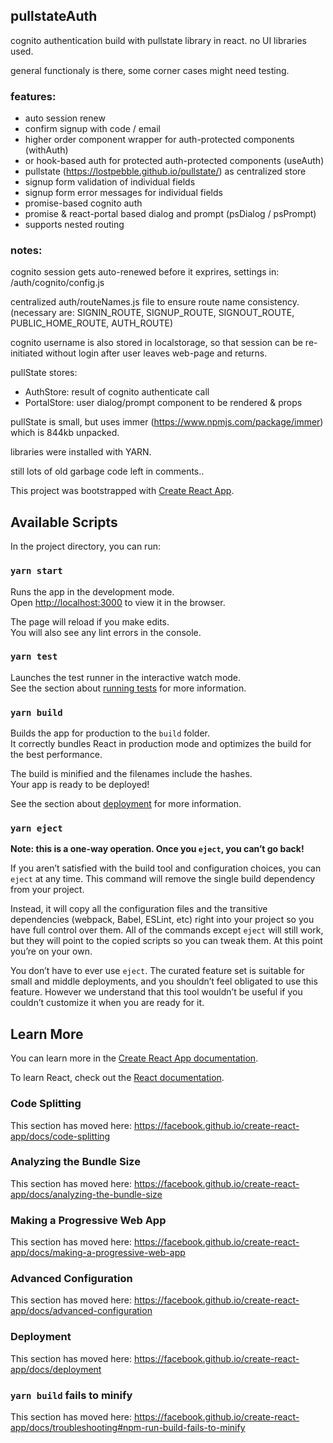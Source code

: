 ## pullstateAuth

cognito authentication build with pullstate library in react.
no UI libraries used.

general functionaly is there, some corner cases might need testing.


### features:
- auto session renew
- confirm signup with code / email
- higher order component wrapper for auth-protected components (withAuth)
- or hook-based auth for protected auth-protected components (useAuth)
- pullstate (https://lostpebble.github.io/pullstate/) as centralized store
- signup form validation of individual fields
- signup form error messages for individual fields
- promise-based cognito auth
- promise & react-portal based dialog and prompt (psDialog / psPrompt)
- supports nested routing


### notes:

cognito session gets auto-renewed before it exprires, settings in:
/auth/cognito/config.js

centralized auth/routeNames.js file to ensure route name consistency. 
(necessary are: SIGNIN_ROUTE, SIGNUP_ROUTE, SIGNOUT_ROUTE, PUBLIC_HOME_ROUTE, AUTH_ROUTE)

cognito username is also stored in localstorage, so that session can be re-initiated without login after user leaves web-page and returns.


pullState stores:
- AuthStore: result of cognito authenticate call
- PortalStore: user dialog/prompt component to be rendered & props

pullState is small, but uses immer (https://www.npmjs.com/package/immer) which is 844kb unpacked.

libraries were installed with YARN.


still lots of old garbage code left in comments..


This project was bootstrapped with [Create React App](https://github.com/facebook/create-react-app).

## Available Scripts

In the project directory, you can run:

### `yarn start`

Runs the app in the development mode.<br />
Open [http://localhost:3000](http://localhost:3000) to view it in the browser.

The page will reload if you make edits.<br />
You will also see any lint errors in the console.

### `yarn test`

Launches the test runner in the interactive watch mode.<br />
See the section about [running tests](https://facebook.github.io/create-react-app/docs/running-tests) for more information.

### `yarn build`

Builds the app for production to the `build` folder.<br />
It correctly bundles React in production mode and optimizes the build for the best performance.

The build is minified and the filenames include the hashes.<br />
Your app is ready to be deployed!

See the section about [deployment](https://facebook.github.io/create-react-app/docs/deployment) for more information.

### `yarn eject`

**Note: this is a one-way operation. Once you `eject`, you can’t go back!**

If you aren’t satisfied with the build tool and configuration choices, you can `eject` at any time. This command will remove the single build dependency from your project.

Instead, it will copy all the configuration files and the transitive dependencies (webpack, Babel, ESLint, etc) right into your project so you have full control over them. All of the commands except `eject` will still work, but they will point to the copied scripts so you can tweak them. At this point you’re on your own.

You don’t have to ever use `eject`. The curated feature set is suitable for small and middle deployments, and you shouldn’t feel obligated to use this feature. However we understand that this tool wouldn’t be useful if you couldn’t customize it when you are ready for it.

## Learn More

You can learn more in the [Create React App documentation](https://facebook.github.io/create-react-app/docs/getting-started).

To learn React, check out the [React documentation](https://reactjs.org/).

### Code Splitting

This section has moved here: https://facebook.github.io/create-react-app/docs/code-splitting

### Analyzing the Bundle Size

This section has moved here: https://facebook.github.io/create-react-app/docs/analyzing-the-bundle-size

### Making a Progressive Web App

This section has moved here: https://facebook.github.io/create-react-app/docs/making-a-progressive-web-app

### Advanced Configuration

This section has moved here: https://facebook.github.io/create-react-app/docs/advanced-configuration

### Deployment

This section has moved here: https://facebook.github.io/create-react-app/docs/deployment

### `yarn build` fails to minify

This section has moved here: https://facebook.github.io/create-react-app/docs/troubleshooting#npm-run-build-fails-to-minify
